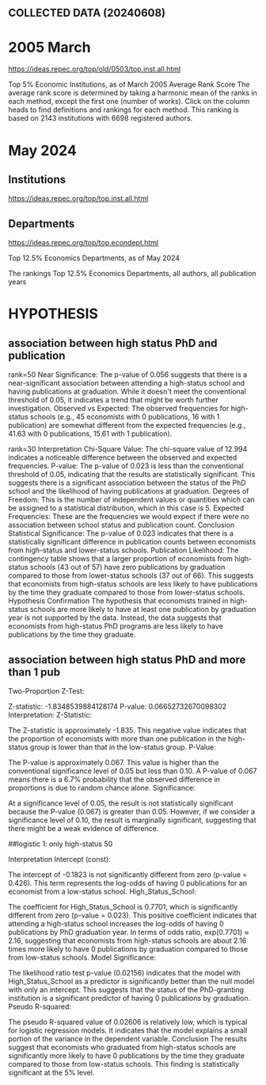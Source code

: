 
## COLLECTED DATA (20240608)

# 2005 March

https://ideas.repec.org/top/old/0503/top.inst.all.html

Top 5% Economic Institutions, as of March 2005
Average Rank Score
The average rank score is determined by taking a harmonic mean of the ranks in each method, except the first one (number of works). Click on the column heads to find definitions and rankings for each method.
This ranking is based on 2143 institutions with 6698 registered authors.

# May 2024

## Institutions

https://ideas.repec.org/top/top.inst.all.html

## Departments

https://ideas.repec.org/top/top.econdept.html

Top 12.5% Economics Departments, as of May 2024

The rankings
Top 12.5% Economics Departments, all authors, all publication years

# HYPOTHESIS

## association between high status PhD and publication

rank=50
Near Significance: The p-value of 0.056 suggests that there is a near-significant association between attending a high-status school and having publications at graduation. While it doesn't meet the conventional threshold of 0.05, it indicates a trend that might be worth further investigation.
Observed vs Expected: The observed frequencies for high-status schools (e.g., 45 economists with 0 publications, 16 with 1 publication) are somewhat different from the expected frequencies (e.g., 41.63 with 0 publications, 15.61 with 1 publication).

rank=30
Interpretation
Chi-Square Value: The chi-square value of 12.994 indicates a noticeable difference between the observed and expected frequencies.
P-value: The p-value of 0.023 is less than the conventional threshold of 0.05, indicating that the results are statistically significant. This suggests there is a significant association between the status of the PhD school and the likelihood of having publications at graduation.
Degrees of Freedom: This is the number of independent values or quantities which can be assigned to a statistical distribution, which in this case is 5.
Expected Frequencies: These are the frequencies we would expect if there were no association between school status and publication count.
Conclusion
Statistical Significance: The p-value of 0.023 indicates that there is a statistically significant difference in publication counts between economists from high-status and lower-status schools.
Publication Likelihood: The contingency table shows that a larger proportion of economists from high-status schools (43 out of 57) have zero publications by graduation compared to those from lower-status schools (37 out of 66). This suggests that economists from high-status schools are less likely to have publications by the time they graduate compared to those from lower-status schools.
Hypothesis Confirmation
The hypothesis that economists trained in high-status schools are more likely to have at least one publication by graduation year is not supported by the data. Instead, the data suggests that economists from high-status PhD programs are less likely to have publications by the time they graduate.

## association between high status PhD and more than 1 pub

Two-Proportion Z-Test:

Z-statistic: -1.8348539884128174
P-value: 0.06652732670098302
Interpretation:
Z-Statistic:

The Z-statistic is approximately -1.835. This negative value indicates that the proportion of economists with more than one publication in the high-status group is lower than that in the low-status group.
P-Value:

The P-value is approximately 0.067. This value is higher than the conventional significance level of 0.05 but less than 0.10.
A P-value of 0.067 means there is a 6.7% probability that the observed difference in proportions is due to random chance alone.
Significance:

At a significance level of 0.05, the result is not statistically significant because the P-value (0.067) is greater than 0.05.
However, if we consider a significance level of 0.10, the result is marginally significant, suggesting that there might be a weak evidence of difference.

##logistic 1: only high-status 50

Interpretation
Intercept (const):

The intercept of -0.1823 is not significantly different from zero (p-value = 0.426). This term represents the log-odds of having 0 publications for an economist from a low-status school.
High_Status_School:

The coefficient for High_Status_School is 0.7701, which is significantly different from zero (p-value = 0.023). This positive coefficient indicates that attending a high-status school increases the log-odds of having 0 publications by PhD graduation year.
In terms of odds ratio, exp(0.7701) ≈ 2.16, suggesting that economists from high-status schools are about 2.16 times more likely to have 0 publications by graduation compared to those from low-status schools.
Model Significance:

The likelihood ratio test p-value (0.02156) indicates that the model with High_Status_School as a predictor is significantly better than the null model with only an intercept. This suggests that the status of the PhD-granting institution is a significant predictor of having 0 publications by graduation.
Pseudo R-squared:

The pseudo R-squared value of 0.02606 is relatively low, which is typical for logistic regression models. It indicates that the model explains a small portion of the variance in the dependent variable.
Conclusion
The results suggest that economists who graduated from high-status schools are significantly more likely to have 0 publications by the time they graduate compared to those from low-status schools. This finding is statistically significant at the 5% level.
